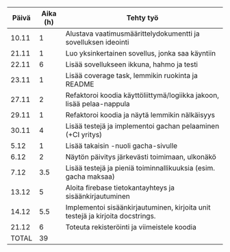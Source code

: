 Päivä   | Aika (h)| Tehty työ   
--- | --- | ---   
10.11 | 1 | Alustava vaatimusmäärittelydokumentti ja sovelluksen ideointi
21.11 | 1 | Luo yksinkertainen sovellus, jonka saa käyntiin
22.11 | 6 | Lisää sovellukseen ikkuna, hahmo ja testi
23.11 | 1 | Lisää coverage task, lemmikin ruokinta ja README
27.11 | 2 | Refaktoroi koodia käyttöliittymä/logiikka jakoon, lisää pelaa-nappula
29.11 | 1 | Refaktoroi koodia ja näytä lemmikin nälkäisyys
30.11 | 4 | Lisää testejä ja implementoi gachan pelaaminen (+CI yritys)
5.12 | 1 | Lisää takaisin -nuoli gacha-sivulle
6.12 | 2 | Näytön päivitys järkevästi toimimaan, ulkonäkö
7.12 | 3.5 | Lisää testejä ja pieniä toiminnallikuuksia (esim. gacha maksaa)
13.12 | 5 | Aloita firebase tietokantayhteys ja sisäänkirjautuminen
14.12 | 5.5 | Implementoi sisäänkirjautuminen, kirjoita unit testejä ja kirjoita docstrings.
21.12 | 6 | Toteuta rekisteröinti ja viimeistele koodia
TOTAL | 39 |
